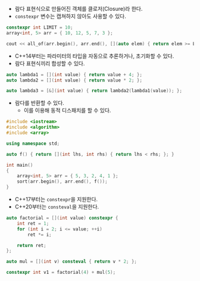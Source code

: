 - 람다 표현식으로 만들어진 객체를 클로저(Closure)라 한다.
- `constexpr` 변수는 캡쳐하지 않아도 사용할 수 있다.
```cpp
constexpr int LIMIT = 10;
array<int, 5> arr = { 10, 12, 5, 7, 3 };

cout << all_of(arr.begin(), arr.end(), [](auto elem) { return elem >= LIMIT; });
```
- C++14부터는 파라미터의 타입을 자동으로 추론하거나, 초기화할 수 있다.
- 람다 표현식끼리 합성할 수 있다.
```cpp
auto lambda1 = [](int value) { return value + 4; };
auto lambda2 = [](int value) { return value * 2; };

auto lambda3 = [&](int value) { return lambda2(lambda1(value)); };
```
- 람다를 반환할 수 있다.
	- 이를 이용해 동적 디스패치를 할 수 있다.
```cpp
#include <iostream>
#include <algorithm>
#include <array>

using namespace std;

auto f() { return [](int lhs, int rhs) { return lhs < rhs; }; }

int main()
{
    array<int, 5> arr = { 5, 3, 2, 4, 1 };
    sort(arr.begin(), arr.end(), f());
}
```
- C++17부터는 `constexpr`을 지원한다.
- C++20부터는 `consteval`을 지원한다.
```cpp
auto factorial = [](int value) constexpr {
	int ret = 1;
	for (int i = 2; i <= value; ++i)
		ret *= i;

	return ret;
};

auto mul = [](int v) consteval { return v * 2; };

constexpr int v1 = factorial(4) + mul(5);
```